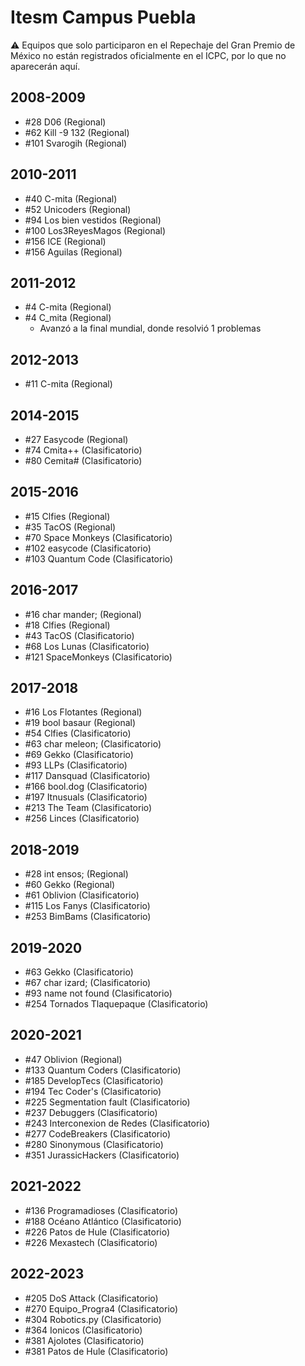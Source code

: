 # Itesm Campus Puebla

:warning: Equipos que solo participaron en el Repechaje del Gran Premio de México no están registrados oficialmente en el ICPC, por lo que no aparecerán aquí.

## 2008-2009

- #28 D06 (Regional)
- #62 Kill -9 132 (Regional)
- #101 Svarogih (Regional)

## 2010-2011

- #40 C-mita (Regional)
- #52 Unicoders (Regional)
- #94 Los bien vestidos (Regional)
- #100 Los3ReyesMagos (Regional)
- #156 ICE (Regional)
- #156 Aguilas (Regional)

## 2011-2012

- #4 C-mita (Regional)
- #4 C_mita (Regional)
  - Avanzó a la final mundial, donde resolvió 1 problemas

## 2012-2013

- #11 C-mita (Regional)

## 2014-2015

- #27 Easycode (Regional)
- #74 Cmita++ (Clasificatorio)
- #80 Cemita# (Clasificatorio)

## 2015-2016

- #15 Clfies (Regional)
- #35 TacOS (Regional)
- #70 Space Monkeys (Clasificatorio)
- #102 easycode (Clasificatorio)
- #103 Quantum Code (Clasificatorio)

## 2016-2017

- #16 char mander; (Regional)
- #18 Clfies (Regional)
- #43 TacOS (Clasificatorio)
- #68 Los Lunas (Clasificatorio)
- #121 SpaceMonkeys (Clasificatorio)

## 2017-2018

- #16 Los Flotantes (Regional)
- #19 bool basaur (Regional)
- #54 Clfies (Clasificatorio)
- #63 char meleon; (Clasificatorio)
- #69 Gekko (Clasificatorio)
- #93 LLPs (Clasificatorio)
- #117 Dansquad (Clasificatorio)
- #166 bool.dog (Clasificatorio)
- #197 Itnusuals (Clasificatorio)
- #213 The Team (Clasificatorio)
- #256 Linces (Clasificatorio)

## 2018-2019

- #28 int ensos; (Regional)
- #60 Gekko (Regional)
- #61 Oblivion (Clasificatorio)
- #115 Los Fanys (Clasificatorio)
- #253 BimBams (Clasificatorio)

## 2019-2020

- #63 Gekko (Clasificatorio)
- #67 char izard; (Clasificatorio)
- #93 name not found (Clasificatorio)
- #254 Tornados Tlaquepaque (Clasificatorio)

## 2020-2021

- #47 Oblivion (Regional)
- #133 Quantum Coders (Clasificatorio)
- #185 DevelopTecs (Clasificatorio)
- #194 Tec Coder's (Clasificatorio)
- #225 Segmentation fault (Clasificatorio)
- #237 Debuggers (Clasificatorio)
- #243 Interconexion de Redes (Clasificatorio)
- #277 CodeBreakers (Clasificatorio)
- #280 Sinonymous (Clasificatorio)
- #351 JurassicHackers (Clasificatorio)

## 2021-2022

- #136 Programadioses (Clasificatorio)
- #188 Océano Atlántico (Clasificatorio)
- #226 Patos de Hule (Clasificatorio)
- #226 Mexastech (Clasificatorio)

## 2022-2023

- #205 DoS Attack (Clasificatorio)
- #270 Equipo_Progra4 (Clasificatorio)
- #304 Robotics.py (Clasificatorio)
- #364 Ionicos (Clasificatorio)
- #381 Ajolotes (Clasificatorio)
- #381 Patos de Hule (Clasificatorio)


